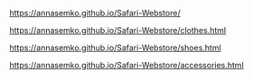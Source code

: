 https://annasemko.github.io/Safari-Webstore/

https://annasemko.github.io/Safari-Webstore/clothes.html

https://annasemko.github.io/Safari-Webstore/shoes.html

https://annasemko.github.io/Safari-Webstore/accessories.html
